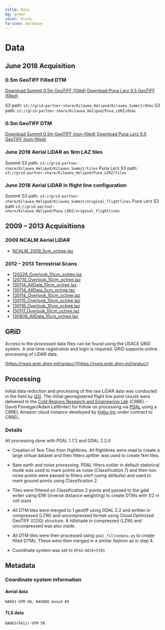 ```yaml
---
title: Data
bg: green
color: black
fa-icon: database
---
```


# Data

## June 2018 Acquisition

### 0.5m GeoTIFF Filled DTM

[Download Summit 0.5m GeoTIFF (filled)](https://s3.amazonaws.com/grid-partner-share/Kilauea_Helipod/Kilauea_Summit/dtms/kilauea_summit_dtm_filled.tif)
[Download Puna Lerz 0.5 GeoTIFF (filled)](https://s3.amazonaws.com/grid-partner-share/Kilauea_Helipod/Puna_LERZ/dtms/puna_lerz_filled.tif)

S3 path: ``s3://grid-partner-share/Kilauea_Helipod/Kilauea_Summit/dtms``
S3 path: ``s3://grid-partner-share/Kilauea_Helipod/Puna_LERZ/dtms``


### 0.5m GeoTIFF DTM

[Download Summit 0.5m GeoTIFF (non-filled)](https://s3.amazonaws.com/grid-partner-share/Kilauea_Helipod/Kilauea_Summit/dtms/kilauea_summit_dtm.tif)
[Download Puna Lerz 0.5 GeoTIFF (non-filled)](https://s3.amazonaws.com/grid-partner-share/Kilauea_Helipod/Puna_LERZ/dtms/puna_lerz.tif)


### June 2018 Aerial LiDAR as 1km LAZ tiles

Summit S3 path: ``s3://grid-partner-share/Kilauea_Helipod/Kilauea_Summit/tiles``
Puna Lerz S3 path: ``s3://grid-partner-share/Kilauea_Helipod/Puna_LERZ/tiles``

### June 2018 Aerial LiDAR in flight line configuration

Summit S3 path: ``s3://grid-partner-share/Kilauea_Helipod/Kilauea_Summit/original_flightlines``
Punz Lerz S3 path ``s3://grid-partner-share/Kilauea_Helipod/Puna_LERZ/original_flightlines``

## 2009 – 2013 Acquisitions

### 2009 NCALM Aerial LiDAR

* [NCALM_2009_5cm_octree.laz](https://s3.amazonaws.com/grid-partner-share/Kilauea_TLS_LAZ/NCALM_2009_5cm_octree.laz)

### 2012 – 2013 Terrestrial Scans

* [120228_Overlook_10cm_octree.laz](https://s3.amazonaws.com/grid-partner-share/Kilauea_TLS_LAZ/120228_Overlook_10cm_octree.laz)
* [120710_Overlook_10cm_octree.laz](https://s3.amazonaws.com/grid-partner-share/Kilauea_TLS_LAZ/120710_Overlook_10cm_octree.laz)
* [130114_AllData_10cm_octree.laz](https://s3.amazonaws.com/grid-partner-share/Kilauea_TLS_LAZ/130114_AllData_10cm_octree.laz)
* [130114_AllData_5cm_octree.laz](https://s3.amazonaws.com/grid-partner-share/Kilauea_TLS_LAZ/130114_AllData_5cm_octree.laz)
* [130114_Overlook_10cm_octree.laz](https://s3.amazonaws.com/grid-partner-share/Kilauea_TLS_LAZ/130114_Overlook_10cm_octree.laz)
* [130115_Overlook_10cm_octree.laz](https://s3.amazonaws.com/grid-partner-share/Kilauea_TLS_LAZ/130115_Overlook_10cm_octree.laz)
* [130116_Overlook_10cm_octree.laz](https://s3.amazonaws.com/grid-partner-share/Kilauea_TLS_LAZ/130116_Overlook_10cm_octree.laz)
* [130117_Overlook_10cm_octree.laz](https://s3.amazonaws.com/grid-partner-share/Kilauea_TLS_LAZ/130117_Overlook_10cm_octree.laz)
* [130806_AllData_10cm_octree.laz](https://s3.amazonaws.com/grid-partner-share/Kilauea_TLS_LAZ/130806_AllData_10cm_octree.laz)

## GRiD

Access to the processed data files can be found using the USACE GRiD system. A
one-time registration and login is required. GRiD supports online processing of LiDAR
data.

[https://rsgis.erdc.dren.mil/griduc/](https://rsgis.erdc.dren.mil/griduc/)

## Processing

Initial data reduction and processing of the raw LiDAR data was conducted in
the field by [QSI](https://quantumspatial.com/). The initial georegistered
flight line point clouds were delivered to the [Cold Regions Research and
Engineering Lab](https://www.erdc.usace.army.mil/Locations/CRREL/Research.aspx)
(CRREL - David Finnegan/Adam LeWinter) for follow on processing via [PDAL](https://pdal.io) using
a CRREL Amazon cloud instance developed by [Hobu
Inc](https://hobu.co) under contract to CRREL.

### Details


All processing done with PDAL 1.7.2 and GDAL 2.2.0


* Creation of 1km Tiles from flightlines. All flightlines were read to create a large virtual dataset and then filters.splitter was used to create 1km tiles.


* Bare earth and noise processing. PDAL filters.outlier in default statistical mode was used to mark points as noise (Classification 7) and then non noise points were passed to filters.smrf (using defaults) and used to mark ground points using Classification 2.


* Tiles were filtered on Classification 2 points and passed to the gdal writer using IDW (inverse distance weighting) to create DTMs with 1/2 m cell sizes


* All DTM tiles were merged to 1 geotiff using GDAL 2.2 and written in compressed (LZW) and uncompressed format using Cloud Optimized GeoTIFF (COG) structure. A hillshade in compressed (LZW) and uncompressed was also made.


* All DTM tiles were then processed using ``gdal_fillnodata.py`` to create
  filled DTMs. These were then merged in a similar fashion as in step 4.

* Coordinate system was set to `EPSG:6635+5703`


## Metadata

### Coordinate system information


#### Aerial data

``NAD83 UTM 5N, NAVD88 Geoid 09``

#### TLS data

``NAD83(PA11) UTM 5N``
